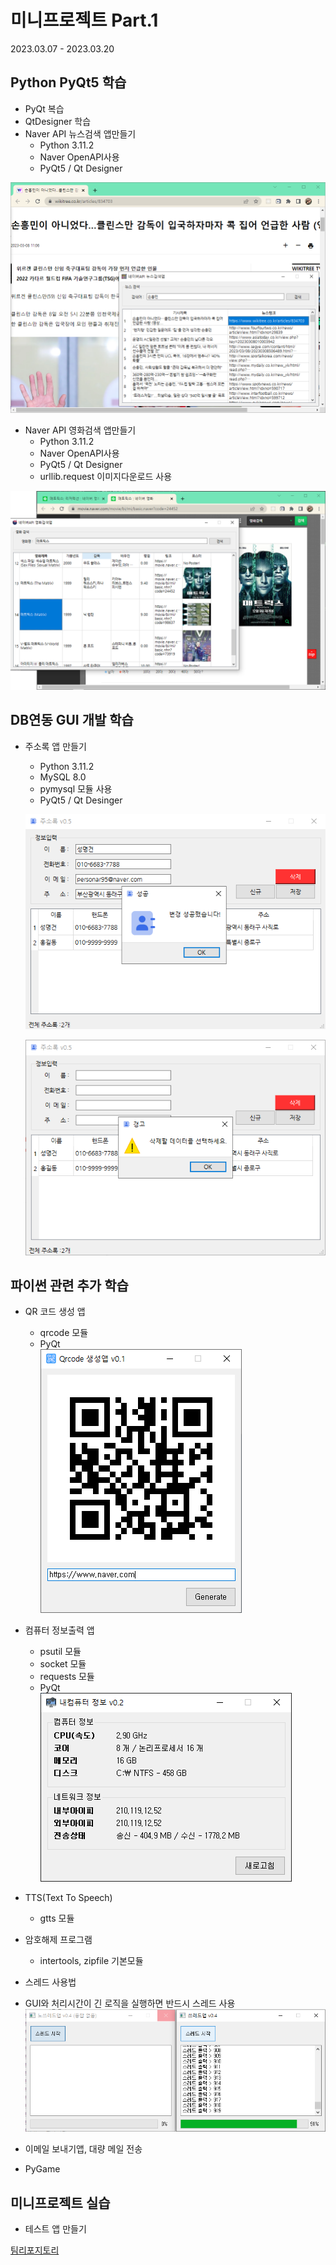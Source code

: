 # 미니프로젝트 Part.1
2023.03.07 - 2023.03.20

## Python PyQt5 학습
- PyQt 복습
- QtDesigner 학습
- Naver API 뉴스검색 앱만들기
  - Python 3.11.2
  - Naver OpenAPI사용
  - PyQt5 / Qt Designer

<!--  html 주석
![네이버 뉴스앱](https://raw.githubusercontent.com/ZZO-ZHO/miniprojects/main/images/news_naver.png)
-->
<img src="https://raw.githubusercontent.com/ZZO-ZHO/miniprojects/main/images/news_naver.png" width = "780"/>

- Naver API 영화검색 앱만들기
  - Python 3.11.2
  - Naver OpenAPI사용
  - PyQt5 / Qt Designer
  - urllib.request 이미지다운로드 사용

<img src="https://raw.githubusercontent.com/ZZO-ZHO/miniprojects/main/images/naver_movie.png" width = "780"/>

## DB연동 GUI 개발 학습
- 주소록 앱 만들기
  - Python 3.11.2
  - MySQL 8.0
  - pymysql 모듈 사용
  - PyQt5 / Qt Desinger

  ![주소록앱1](https://raw.githubusercontent.com/ZZO-ZHO/miniprojects/main/images/addrbook1.png)

  ![주소록앱2](https://raw.githubusercontent.com/ZZO-ZHO/miniprojects/main/images/addrbook2.png)

## 파이썬 관련 추가 학습
- QR 코드 생성 앱
  - qrcode 모듈
  - PyQt  
 ![QR생성](https://raw.githubusercontent.com/ZZO-ZHO/miniprojects/main/images/QR.png)

- 컴퓨터 정보출력 앱
  - psutil 모듈
  - socket 모듈
  - requests 모듈
  - PyQt  
![컴퓨터정보 출력](https://raw.githubusercontent.com/ZZO-ZHO/miniprojects/main/images/cominfo.png)

- TTS(Text To Speech)
  - gtts 모듈

- 암호해제 프로그램
  - intertools, zipfile 기본모듈

- 스레드 사용법
 -  GUI와 처리시간이 긴 로직을 실행하면 반드시 스레드 사용
![스레드와 노스레드 비교](https://raw.githubusercontent.com/ZZO-ZHO/miniprojects/main/images/thread.png)

- 이메일 보내기앱, 대량 메일 전송

- PyGame 

## 미니프로젝트 실습
- 테스트 앱 만들기

[팀리포지토리](https://github.com/PKNU-IOT3/bustop_pyqt_practice)